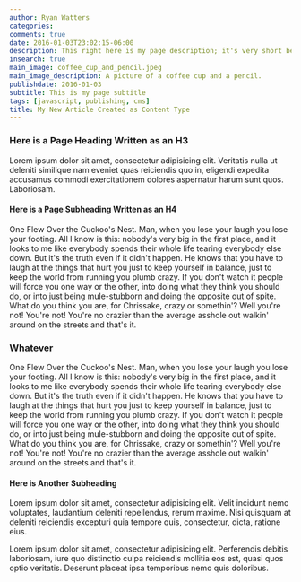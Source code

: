 ```yaml
---
author: Ryan Watters
categories: 
comments: true
date: 2016-01-03T23:02:15-06:00
description: This right here is my page description; it's very short because this is all dummy text and makes zero sense.
insearch: true
main_image: coffee_cup_and_pencil.jpeg
main_image_description: A picture of a coffee cup and a pencil. 
publishdate: 2016-01-03
subtitle: This is my page subtitle
tags: [javascript, publishing, cms]
title: My New Article Created as Content Type
---
```



### Here is a Page Heading Written as an H3

Lorem ipsum dolor sit amet, consectetur adipisicing elit. Veritatis nulla ut deleniti similique nam eveniet quas reiciendis quo in, eligendi expedita accusamus commodi exercitationem dolores aspernatur harum sunt quos. Laboriosam.

#### Here is a Page Subheading Written as an H4

One Flew Over the Cuckoo's Nest. Man, when you lose your laugh you lose your footing. All I know is this: nobody's very big in the first place, and it looks to me like everybody spends their whole life tearing everybody else down. But it's the truth even if it didn't happen. He knows that you have to laugh at the things that hurt you just to keep yourself in balance, just to keep the world from running you plumb crazy. If you don't watch it people will force you one way or the other, into doing what they think you should do, or into just being mule-stubborn and doing the opposite out of spite. What do you think you are, for Chrissake, crazy or somethin'? Well you're not! You're not! You're no crazier than the average asshole out walkin' around on the streets and that's it.

### Whatever

One Flew Over the Cuckoo's Nest. Man, when you lose your laugh you lose your footing. All I know is this: nobody's very big in the first place, and it looks to me like everybody spends their whole life tearing everybody else down. But it's the truth even if it didn't happen. He knows that you have to laugh at the things that hurt you just to keep yourself in balance, just to keep the world from running you plumb crazy. If you don't watch it people will force you one way or the other, into doing what they think you should do, or into just being mule-stubborn and doing the opposite out of spite. What do you think you are, for Chrissake, crazy or somethin'? Well you're not! You're not! You're no crazier than the average asshole out walkin' around on the streets and that's it.

#### Here is Another Subheading

Lorem ipsum dolor sit amet, consectetur adipisicing elit. Velit incidunt nemo voluptates, laudantium deleniti repellendus, rerum maxime. Nisi quisquam at deleniti reiciendis excepturi quia tempore quis, consectetur, dicta, ratione eius.

Lorem ipsum dolor sit amet, consectetur adipisicing elit. Perferendis debitis laboriosam, iure quo distinctio culpa reiciendis mollitia eos est, quasi quos optio veritatis. Deserunt placeat ipsa temporibus nemo quis doloribus.



